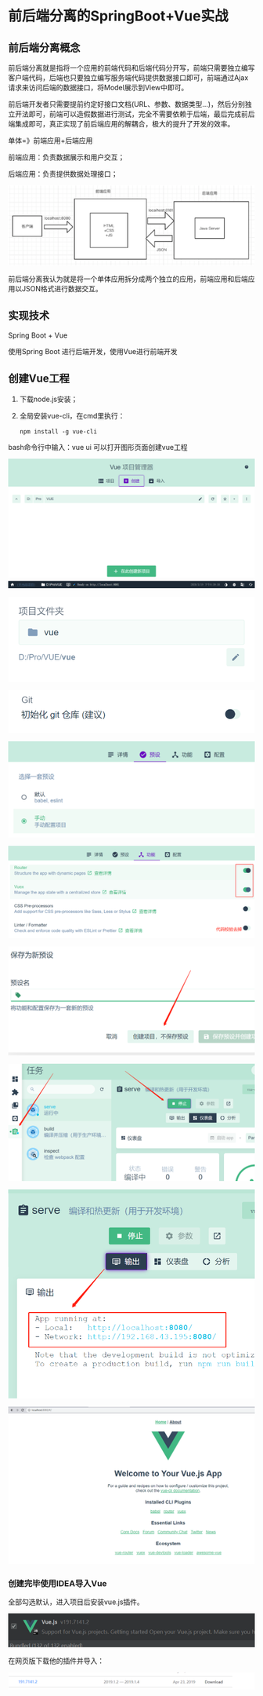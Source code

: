 # 前后端分离的SpringBoot+Vue实战

## 前后端分离概念

前后端分离就是指将一个应用的前端代码和后端代码分开写，前端只需要独立编写客户端代码，后端也只要独立编写服务端代码提供数据接口即可，前端通过Ajax请求来访问后端的数据接口，将Model展示到View中即可。

前后端开发者只需要提前约定好接口文档(URL、参数、数据类型...)，然后分别独立开法即可，前端可以造假数据进行测试，完全不需要依赖于后端，最后完成前后端集成即可，真正实现了前后端应用的解耦合，极大的提升了开发的效率。

单体=》前端应用+后端应用

前端应用：负责数据展示和用户交互；

后端应用：负责提供数据处理接口；

![前后端分离结构](学习笔记.assets/image-20200319202441419.png)

前后端分离我认为就是将一个单体应用拆分成两个独立的应用，前端应用和后端应用以JSON格式进行数据交互。

## 实现技术

Spring Boot + Vue

使用Spring Boot 进行后端开发，使用Vue进行前端开发

## 创建Vue工程

1. 下载node.js安装；

2. 全局安装vue-cli，在cmd里执行：

   ```
   npm install -g vue-cli
   ```

bash命令行中输入：vue ui  可以打开图形页面创建vue工程

![image-20200319204043087](学习笔记.assets/image-20200319204043087.png)

![image-20200319204206800](学习笔记.assets/image-20200319204206800.png)

![image-20200319204223945](学习笔记.assets/image-20200319204223945.png)

![image-20200319204246640](学习笔记.assets/image-20200319204246640.png)

![image-20200319204358132](学习笔记.assets/image-20200319204358132.png)

![image-20200319204446077](学习笔记.assets/image-20200319204446077.png)

![image-20200319204819786](学习笔记.assets/image-20200319204819786.png)

![image-20200319204855875](学习笔记.assets/image-20200319204855875.png)

![image-20200319204936486](学习笔记.assets/image-20200319204936486.png)

### 创建完毕使用IDEA导入Vue

全部勾选默认，进入项目后安装vue.js插件。

![image-20200319213159293](学习笔记.assets/image-20200319213159293.png)

在网页版下载他的插件并导入：

![image-20200319213423010](学习笔记.assets/image-20200319213423010.png)